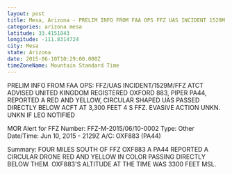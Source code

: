 ```yaml
---
layout: post
title: Mesa, Arizona - PRELIM INFO FROM FAA OPS FFZ UAS INCIDENT 1529M FFZ ATCT ADVISED UNITED KINGDOM REGISTERED
categories: arizona mesa
latitude: 33.4151843
longitude: -111.8314724
city: Mesa
state: Arizona
date: 2015-06-10T10:29:00.000Z
timeZoneName: Mountain Standard Time
---
```


PRELIM INFO FROM FAA OPS: FFZ/UAS INCIDENT/1529M/FFZ ATCT ADVISED UNITED KINGDOM REGISTERED OXFORD 883, PIPER PA44, REPORTED A RED AND YELLOW, CIRCULAR SHAPED UAS PASSED DIRECTLY BELOW ACFT AT 3,300 FEET 4 S FFZ. EVASIVE ACTION UNKN. UNKN IF LEO NOTIFIED


MOR Alert for FFZ
Number: FFZ-M-2015/06/10-0002
Type: Other
Date/Time: Jun 10, 2015 - 2129Z
A/C: OXF883 (PA44)

Summary: FOUR MILES SOUTH OF FFZ OXF883 A PA44 REPORTED A CIRCULAR DRONE RED AND YELLOW IN COLOR PASSING DIRECTLY BELOW THEM. OXF883'S ALTITUDE AT THE TIME WAS 3300 FEET MSL.
